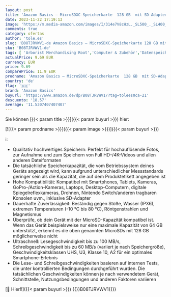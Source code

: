 ```yaml
---
layout: post
title: 'Amazon Basics – MicroSDXC-Speicherkarte  128 GB  mit SD-Adapter  A2  U3  100 MB/s max. Lesegeschwindigkeit  Schwarz'
date: 2023-11-22 17:19:13
image: 'https://m.media-amazon.com/images/I/314e7V8cHzL._SL500_._SL400_.jpg'
comments: true
category: ofertas
author: 'tole.es'
slug: 'B08TJRVWV1-de Amazon Basics – MicroSDXC-Speicherkarte 128 GB mit SD-...'
sku: 'B08TJRVWV1-de'
tags: [ 'Arborist Merchandising Root','Computer & Zubehör','Datenspeicher','Externe Datenspeicher','Micro SD Speicherkarten','Self Service','Special Features Stores','Speicherkarten','Speicherkarten & USB-Sticks','a4cbee59-f823-40fe-831a-7de64f655f6f_0','a4cbee59-f823-40fe-831a-7de64f655f6f_9901','amazon basics','🇩🇪', ]
actualPrice: 9.69 EUR
currency: EUR
price: 9.69
comparePrice: 11.9 EUR
prodname: 'Amazon Basics – MicroSDXC-Speicherkarte  128 GB  mit SD-Adapter  A2  U3  100 MB/s max. Lesegeschwindigkeit  Schwarz'
country: 'de'
flag: '🇩🇪'
brand: 'Amazon Basics'
buyurl: 'https://www.amazon.de/dp/B08TJRVWV1/?tag=tolees0ca-21'
descuento: '18.57'
average: '11.5307407407407'
---
```


Sie können [{{< param title >}}]({{< param buyurl >}}) hier:

[![{{< param prodname >}}]({{< param image >}})]({{< param buyurl >}})

ℹ️:

- Qualitativ hochwertiges Speichern: Perfekt für hochauflösende Fotos, zur Aufnahme und zum Speichern von Full HD-/4K-Videos und allen anderen Dateiformaten
- Die tatsächliche Speicherkapazität, die vom Betriebssystem deines Geräts angezeigt wird, kann aufgrund unterschiedlicher Messstandards geringer sein als die Kapazität, die auf dem Produktetikett angegeben ist
- Hohe Kompatibilität: Kompatibel mit Smartphones, Tablets, Kameras, GoPro-/Action-Kameras, Laptops, Desktop-Computern, digitale Spiegelreflexkameras, Drohnen, Nintendo Switch/anderen tragbaren Konsolen uvm., inklusive SD-Adapter
- Dauerhafte Zuverlässigkeit: Beständig gegen Stöße, Wasser (IPX6), extremen Temperaturen (-10 °C bis 80 °C), Röntgenstrahlen und Magnetismus
- Überprüfe, ob dein Gerät mit der MicroSD-Kapazität kompatibel ist. Wenn das Gerät beispielsweise nur eine maximale Kapazität von 64 GB unterstützt, erkennt es die oben genannten MicroSDs mit 128 GB möglicherweise nicht
- Ultraschnell: Lesegeschwindigkeit bis zu 100 MB/s, Schreibgeschwindigkeit bis zu 60 MB/s (variiert je nach Speichergröße), Geschwindigkeitsklassen UHS, U3, Klasse 10, A2 für ein optimales Smartphone-Erlebnis
- Die Lese- und Schreibgeschwindigkeiten basieren auf internen Tests, die unter kontrollierten Bedingungen durchgeführt wurden. Die tatsächlichen Geschwindigkeiten können je nach verwendetem Gerät, Schnittstelle, Nutzungsbedingungen und anderen Faktoren variieren

[🛒 Hier!!]({{< param buyurl >}})
{{<world>}}B08TJRVWV1{{</world>}}
